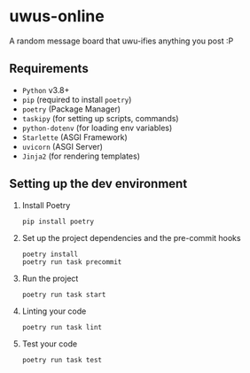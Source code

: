 # uwus-online
A random message board that uwu-ifies anything you post :P


## Requirements

- `Python` v3.8+
- `pip` (required to install `poetry`)
- `poetry` (Package Manager)
- `taskipy` (for setting up scripts, commands)
- `python-dotenv` (for loading env variables)
- `Starlette` (ASGI Framework)
- `uvicorn` (ASGI Server)
- `Jinja2` (for rendering templates)

## Setting up the dev environment

1. Install Poetry
   ```
   pip install poetry
   ```

2. Set up the project dependencies and the pre-commit hooks
   ```
   poetry install
   poetry run task precommit
   ```

3. Run the project
   ```
   poetry run task start
   ```

4. Linting your code
   ```
   poetry run task lint
   ```

5. Test your code
   ```
   poetry run task test
   ```
